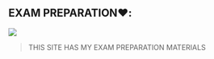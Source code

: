 ## EXAM PREPARATION:heart::

![](https://www.mediafire.com/convkey/af2b/q5hysvpd00b5u9r6g.jpg)

> THIS SITE HAS MY EXAM PREPARATION MATERIALS
